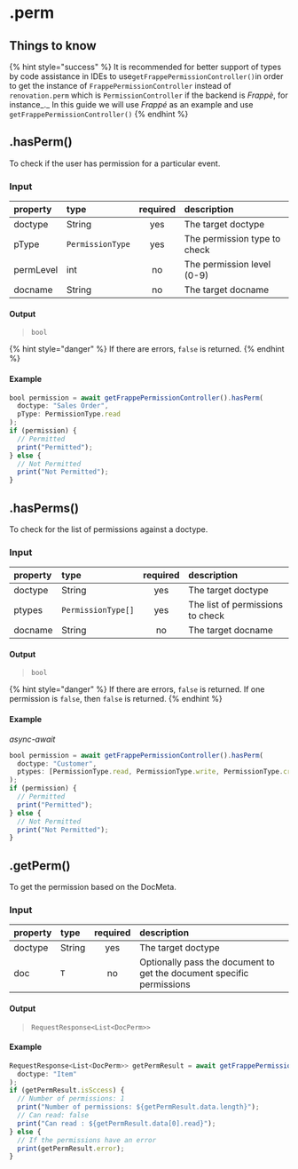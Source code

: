 # .perm

## Things to know

{% hint style="success" %}
It is recommended for better support of types by code assistance in IDEs to use`getFrappePermissionController()`in order to get the instance of `FrappePermissionController` instead of `renovation.perm` which is `PermissionController` if the backend is _Frappè_, for instance_._ In this guide we will use _Frappé_ as an example and use `getFrappePermissionController()`
{% endhint %}

## .hasPerm\(\)

To check if the user has permission for a particular event.

### Input

| property | type | required | description |
| :--- | :--- | :---: | :--- |
| doctype | String | yes | The target doctype |
| pType | `PermissionType` | yes | The permission type to check |
| permLevel | int | no | The permission level \(0-9\) |
| docname | String | no | The target docname |

#### Output

> `bool`

{% hint style="danger" %}
If there are errors, `false` is returned.
{% endhint %}

#### Example

```javascript
bool permission = await getFrappePermissionController().hasPerm(
  doctype: "Sales Order",
  pType: PermissionType.read
);
if (permission) {
  // Permitted
  print("Permitted");
} else {
  // Not Permitted
  print("Not Permitted");
}
```

## .hasPerms\(\)

To check for the list of permissions against a doctype.

### Input

| property | type | required | description |
| :--- | :--- | :---: | :--- |
| doctype | String | yes | The target doctype |
| ptypes | `PermissionType[]` | yes | The list of permissions to check |
| docname | String | no | The target docname |

#### Output

> `bool`

{% hint style="danger" %}
If there are errors, `false` is returned. If one permission is `false`, then `false` is returned.
{% endhint %}

#### Example

_async-await_

```javascript
bool permission = await getFrappePermissionController().hasPerm(
  doctype: "Customer",
  ptypes: [PermissionType.read, PermissionType.write, PermissionType.create]
);
if (permission) {
  // Permitted
  print("Permitted");
} else {
  // Not Permitted
  print("Not Permitted");
}
```

## .getPerm\(\)

To get the permission based on the DocMeta.

### Input

| property | type | required | description |
| :--- | :--- | :---: | :--- |
| doctype | String | yes | The target doctype |
| doc | `T` | no | Optionally pass the document to get the document specific permissions |

#### Output

> `RequestResponse<List<DocPerm>>`

#### Example

```javascript
RequestResponse<List<DocPerm>> getPermResult = await getFrappePermissionController().getPerm(
  doctype: "Item"
);
if (getPermResult.isSccess) {
  // Number of permissions: 1
  print("Number of permissions: ${getPermResult.data.length}");
  // Can read: false
  print("Can read : ${getPermResult.data[0].read}");
} else {
  // If the permissions have an error
  print(getPermResult.error);
}
```

